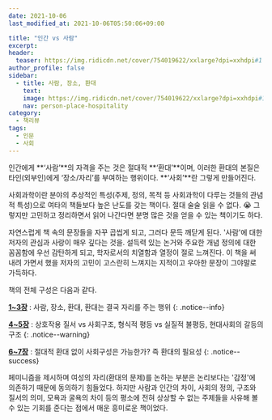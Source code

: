 ```yaml
---
date: 2021-10-06
last_modified_at: 2021-10-06T05:50:06+09:00

title: "인간 vs 사람"
excerpt:
header:
  teaser: https://img.ridicdn.net/cover/754019622/xxlarge?dpi=xxhdpi#1
author_profile: false
sidebar:
  - title: 사람, 장소, 환대
    text:
    image: https://img.ridicdn.net/cover/754019622/xxlarge?dpi=xxhdpi#1
    nav: person-place-hospitality
category:
  - 책리뷰
tags:
  - 인문
  - 사회
---
```

인간에게 **‘사람’**의 자격을 주는 것은 절대적 **‘환대’**이며, 이러한 환대의 본질은 타인(외부인)에게 ‘장소/자리’를 부여하는 행위이다. **‘사회’**란 그렇게 만들어진다.  

사회과학이란 분야의 추상적인 특성(주제, 정의, 목적 등 사회과학이 다루는 것들의 관념적 특성)으로 여타의 책들보다 높은 난도를 갖는 책이다. 절대 술술 읽을 수 없다. 😭 그렇지만 고민하고 정리하면서 읽어 나간다면 분명 많은 것을 얻을 수 있는 책이기도 하다.  

자연스럽게 책 속의 문장들을 자꾸 곱씹게 되고, 그러다 문득 깨닫게 된다. '사람'에 대한 저자의 관심과 사랑이 매우 깊다는 것을. 설득력 있는 논거와 주요한 개념 정의에 대한 꼼꼼함에 우선 감탄하게 되고, 학자로서의 치열함과 열정이 절로 느껴진다. 이 책을 써 내려 가면서 했을 저자의 고민이 고스란히 느껴지는 지적이고 우아한 문장이 그야말로 가득하다.  

책의 전체 구성은 다음과 같다.  

**[1~3장](#)** : 사람, 장소, 환대, 환대는 결국 자리를 주는 행위
{: .notice--info}  

**[4~5장](#)** : 상호작용 질서 vs 사회구조, 형식적 평등 vs 실질적 불평등, 현대사회의 갈등의 구조
{: .notice--warning}  

**[6~7장](#)** : 절대적 환대 없이 사회구성은 가능한가? 즉 환대의 필요성
{: .notice--success}  

페미니즘을 제시하며 여성의 자리(환대의 문제)를 논하는 부분은 논리보다는 '감정'에 의존하기 때문에 동의하기 힘들었다. 하지만 사람과 인간의 차이, 사회의 정의, 구조와 질서의 의미, 모욕과 굴욕의 차이 등의 평소에 전혀 상상할 수 없는 주제들을 사유해 볼 수 있는 기회를 준다는 점에서 매운 흥미로운 책이었다.